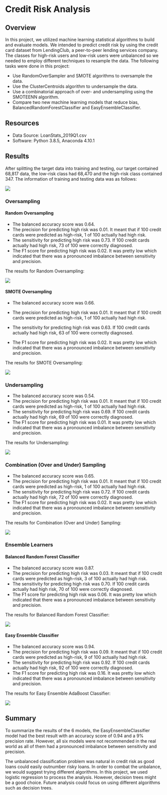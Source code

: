 # Credit Risk Analysis

## Overview

In this project, we utilized machine learning statistical algorithms to build and evaluate models. We intended to predict credit risk by using the credit card dataset from LendingClub, a peer-to-peer lending services company. The classes for high-risk users and low-risk users were unbalanced so we needed to employ different techniques to resample the data.
The following tasks were done in this project:

- Use RandomOverSampler and SMOTE algorithms to oversample the data.
- Use the ClusterCentroids algorithm to undersample the data.
- Use a combinatorial approach of over- and undersampling using the SMOTEENN algorithm.
- Compare two new machine learning models that reduce bias, BalancedRandomForestClassifier and EasyEnsembleClassifier.

## Resources

- Data Source: LoanStats_2019Q1.csv
- Software: Python 3.8.5, Anaconda 4.10.1

## Results

After splitting the target data into training and testing, our target contained 68,817 data, the low-risk class had 68,470 and the high-risk class contained 347.
The information of training and testing data was as follows:

![](Results/Pic1.png)

### Oversampling

#### Random Oversampling

- The balanced accuracy score was 0.64.
- The precision for predicting high risk was 0.01. It meant that if 100 credit cards were predicted as high-risk, 1 of 100 actually had high risk.
- The sensitivity for predicting high risk was 0.73. If 100 credit cards actually had high risk, 73 of 100 were correctly diagnosed.
- The F1 score for predicting high risk was 0.02. It was pretty low which indicated that there was a pronounced imbalance between sensitivity and precision.

The results for Random Oversampling:

![](Results/Pic2.png)

#### SMOTE Oversampling

- The balanced accuracy score was 0.66.
- The precision for predicting high risk was 0.01. It meant that if 100 credit cards were predicted as high-risk, 1 of 100 actually had high risk.
- The sensitivity for predicting high risk was 0.63. If 100 credit cards actually had high risk, 63 of 100 were correctly diagnosed.

- The F1 score for predicting high risk was 0.02. It was pretty low which indicated that there was a pronounced imbalance between sensitivity and precision.

The results for SMOTE Oversampling:

![](Results/Pic3.png)

### Undersampling

- The balanced accuracy score was 0.54.
- The precision for predicting high risk was 0.01. It meant that if 100 credit cards were predicted as high-risk, 1 of 100 actually had high risk.
- The sensitivity for predicting high risk was 0.69. If 100 credit cards actually had high risk, 69 of 100 were correctly diagnosed.
- The F1 score for predicting high risk was 0.01. It was pretty low which indicated that there was a pronounced imbalance between sensitivity and precision.

The results for Undersampling:

![](Results/Pic4.png)

### Combination (Over and Under) Sampling

- The balanced accuracy score was 0.65.
- The precision for predicting high risk was 0.01. It meant that if 100 credit cards were predicted as high-risk, 1 of 100 actually had high risk.
- The sensitivity for predicting high risk was 0.72. If 100 credit cards actually had high risk, 72 of 100 were correctly diagnosed.
- The F1 score for predicting high risk was 0.02. It was pretty low which indicated that there was a pronounced imbalance between sensitivity and precision.

The results for Combination (Over and Under) Sampling:

![](Results/Pic5.png)

### Ensemble Learners

#### Balanced Random Forest Classifier

- The balanced accuracy score was 0.87.
- The precision for predicting high risk was 0.03. It meant that if 100 credit cards were predicted as high-risk, 3 of 100 actually had high risk.
- The sensitivity for predicting high risk was 0.70. If 100 credit cards actually had high risk, 70 of 100 were correctly diagnosed.
- The F1 score for predicting high risk was 0.06. It was pretty low which indicated that there was a pronounced imbalance between sensitivity and precision.

The results for Balanced Random Forest Classifier:

![](Results/Pic6.png)

#### Easy Ensemble Classifier

- The balanced accuracy score was 0.94.
- The precision for predicting high risk was 0.09. It meant that if 100 credit cards were predicted as high-risk, 9 of 100 actually had high risk.
- The sensitivity for predicting high risk was 0.92. If 100 credit cards actually had high risk, 92 of 100 were correctly diagnosed.
- The F1 score for predicting high risk was 0.16. It was pretty low which indicated that there was a pronounced imbalance between sensitivity and precision.

The results for Easy Ensemble AdaBoost Classifier:

![](Results/Pic7.png)

## Summary

To summarize the results of the 6 models, the EasyEnsembleClassifier model had the best result with an accuracy score of 0.94 and a 9% precision rate. However, all six models were not recommended in the real world as all of them had a pronounced imbalance between sensitivity and precision.

The unbalanced classification problem was natural in credit risk as good loans could easily outnumber risky loans. In order to combat the unbalance, we would suggest trying different algorithms. In this project, we used logistic regression to process the analysis. However, decision trees might be a good choice. Future analysis could focus on using different algorithms such as decision trees.
